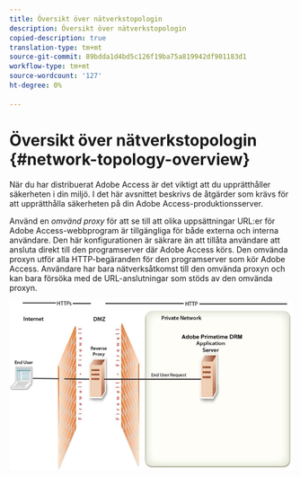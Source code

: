 ```yaml
---
title: Översikt över nätverkstopologin
description: Översikt över nätverkstopologin
copied-description: true
translation-type: tm+mt
source-git-commit: 89bdda1d4bd5c126f19ba75a819942df901183d1
workflow-type: tm+mt
source-wordcount: '127'
ht-degree: 0%

---
```



# Översikt över nätverkstopologin {#network-topology-overview}

När du har distribuerat Adobe Access är det viktigt att du upprätthåller säkerheten i din miljö. I det här avsnittet beskrivs de åtgärder som krävs för att upprätthålla säkerheten på din Adobe Access-produktionsserver.

Använd en *omvänd proxy* för att se till att olika uppsättningar URL:er för Adobe Access-webbprogram är tillgängliga för både externa och interna användare. Den här konfigurationen är säkrare än att tillåta användare att ansluta direkt till den programserver där Adobe Access körs. Den omvända proxyn utför alla HTTP-begäranden för den programserver som kör Adobe Access. Användare har bara nätverksåtkomst till den omvända proxyn och kan bara försöka med de URL-anslutningar som stöds av den omvända proxyn.

<!--<a id="fig-frx-dcg-44"></a>-->

![](assets/AdobeAccess_4_SecureDeployment_web.png)

